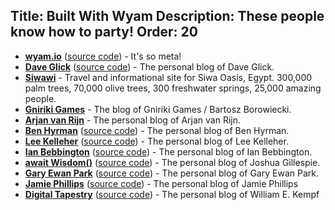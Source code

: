 Title: Built With Wyam
Description: These people know how to party!
Order: 20
---

- **[wyam.io](https://wyam.io)** ([source code](https://github.com/Wyamio/Wyam.Web)) - It's so meta!
- **[Dave Glick](https://daveaglick.com)** ([source code](https://github.com/daveaglick/daveaglick)) - The personal blog of Dave Glick.
- **[Siwawi](http://siwawi.com/)** - Travel and informational site for Siwa Oasis, Egypt. 300,000 palm trees, 70,000 olive trees, 300 freshwater springs, 25,000 amazing people.
- **[Gniriki Games](http://gniriki.com)** - The blog of Gniriki Games / Bartosz Borowiecki.
- **[Arjan van Rijn](http://arjanvanrijn.com)** - The personal blog of Arjan van Rijn.  
- **[Ben Hyrman](http://hyr.mn)** ([source code](https://github.com/hyrmn/hyr.mn)) - The personal blog of Ben Hyrman.
- **[Lee Kelleher](https://leekelleher.com)** ([source code](https://github.com/leekelleher/leekelleher.com)) - The personal blog of Lee Kelleher.
- **[Ian Bebbington](http://ian.bebbs.co.uk)** ([source code](https://github.com/ibebbs/ibebbs.github.io)) - The personal blog of Ian Bebbington.
- **[await Wisdom()](https://blog.awaitwisdom.com/)** ([source code](https://github.com/jcgillespie/awaitWisdom)) - The personal blog of Joshua Gillespie.
- **[Gary Ewan Park](http://www.gep13.co.uk/)** ([source code](https://github.com/gep13/gep13)) - The personal blog of Gary Ewan Park.
- **[Jamie Phillips](http://www.phillipsj.net)** ([source code](https://github.com/phillipsj/phillipsj)) - The personal blog of Jamie Phillips
- **[Digital Tapestry](http://digitaltapestry.net)** ([source code](https://github.com/wekempf/wekempf.github.io)) - The personal blog of William E. Kempf
